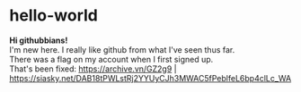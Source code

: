 # hello-world
<b>Hi githubbians!</b><br>
I'm new here.  I really like github from what I've seen thus far.<br>
There was a flag on my account when I first signed up.<br>
That's been fixed: https://archive.vn/GZ2g9 | https://siasky.net/DAB18tPWLstRj2YYUyCJh3MWAC5fPeblfeL6bp4clLc_WA<br>
<br>
